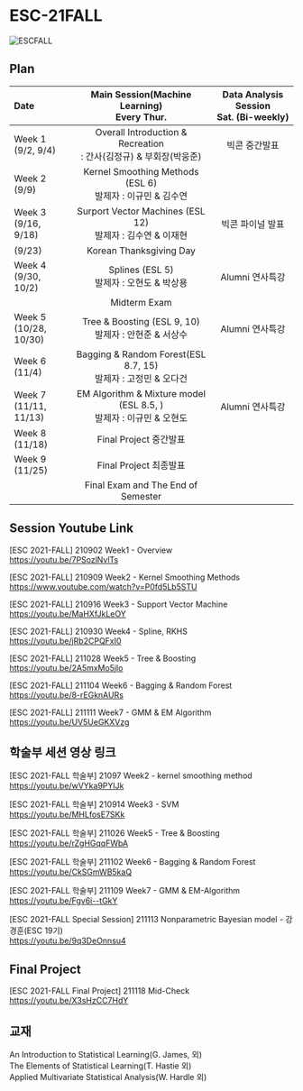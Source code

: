 # ESC-21FALL
![ESCFALL](https://user-images.githubusercontent.com/56993675/131220781-6afdc147-3bff-4713-aa7a-2d79d1874639.png)

## Plan
| Date | Main Session(Machine Learning) <br> Every Thur.| Data Analysis Session <br> Sat. (Bi-weekly) |
|:-------|:-----------------------:|:---------------------:|
|Week 1<br/>(9/2, 9/4)| Overall Introduction & Recreation <br/> : 간사(김정규) & 부회장(박웅준) |빅콘 중간발표|
|Week 2<br/>(9/9)| Kernel Smoothing Methods (ESL 6)<br/> 발제자 : 이규민 & 김수연 ||
|Week 3<br/>(9/16, 9/18)| Surport Vector Machines (ESL 12)<br/> 발제자 : 김수연 & 이재현 |빅콘 파이널 발표|
|(9/23)| Korean Thanksgiving Day ||
|Week 4<br/>(9/30, 10/2)| Splines (ESL 5)<br/> 발제자 : 오현도 & 박상용 |Alumni 연사특강|
|| Midterm Exam ||
|Week 5<br/>(10/28, 10/30)| Tree & Boosting (ESL 9, 10)<br/> 발제자 : 안현준 & 서상수 |Alumni 연사특강|
|Week 6<br/>(11/4)| Bagging & Random Forest(ESL 8.7, 15)<br/> 발제자 : 고정민 & 오다건 ||
|Week 7<br/>(11/11, 11/13)| EM Algorithm & Mixture model (ESL 8.5, )<br/> 발제자 : 이규민 & 오현도 |Alumni 연사특강|
|Week 8<br/>(11/18)| Final Project 중간발표 <br/>||
|Week 9<br/>(11/25)| Final Project 최종발표 <br/>||
||Final Exam and The End of Semester||


## Session Youtube Link
[ESC 2021-FALL] 210902 Week1 - Overview  
https://youtu.be/7PSozlNvlTs  

[ESC 2021-FALL] 210909 Week2 - Kernel Smoothing Methods  
https://www.youtube.com/watch?v=P0fd5Lb5STU

[ESC 2021-FALL] 210916 Week3 - Support Vector Machine  
https://youtu.be/MaHXfJkLeOY  

[ESC 2021-FALL] 210930 Week4 - Spline, RKHS  
https://youtu.be/jRb2CPQFxI0  

[ESC 2021-FALL] 211028 Week5 - Tree & Boosting  
https://youtu.be/2A5mxMo5jlo  

[ESC 2021-FALL] 211104 Week6 - Bagging & Random Forest  
https://youtu.be/8-rEGknAURs  

[ESC 2021-FALL] 211111 Week7 - GMM & EM Algorithm  
https://youtu.be/UV5UeGKXVzg  

## 학술부 세션 영상 링크
[ESC 2021-FALL 학술부] 21097 Week2 - kernel smoothing method  
https://youtu.be/wVYka9PYlJk

[ESC 2021-FALL 학술부] 210914 Week3 - SVM  
https://youtu.be/MHLfosE7SKk

[ESC 2021-FALL 학술부] 211026 Week5 - Tree & Boosting  
https://youtu.be/rZgHGqqFWbA  

[ESC 2021-FALL 학술부] 211102 Week6 - Bagging & Random Forest  
https://youtu.be/CkSGmWB5kaQ  

[ESC 2021-FALL 학술부] 211109 Week7 - GMM & EM-Algorithm  
https://youtu.be/Fgv6i--tGkY  

[ESC 2021-FALL Special Session] 211113 Nonparametric Bayesian model - 강경훈(ESC 19기)  
https://youtu.be/9q3DeOnnsu4  

## Final Project
[ESC 2021-FALL Final Project] 211118 Mid-Check  
https://youtu.be/X3sHzCC7HdY  

## 교재
An Introduction to Statistical Learning(G. James, 외)  
The Elements of Statistical Learning(T. Hastie 외)  
Applied Multivariate Statistical Analysis(W. Hardle 외)  
